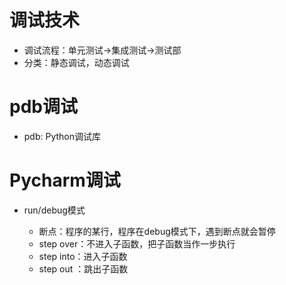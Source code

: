# 调试技术
- 调试流程：单元测试->集成测试->测试部
- 分类：静态调试，动态调试
# pdb调试
- pdb: Python调试库

# Pycharm调试
- run/debug模式

    - 断点：程序的某行，程序在debug模式下，遇到断点就会暂停
    - step over：不进入子函数，把子函数当作一步执行
    - step into：进入子函数
    - step out ：跳出子函数